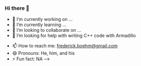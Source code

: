 ### Hi there 👋

<!--
**fboehm/fboehm** is a ✨ _special_ ✨ repository because its `README.md` (this file) appears on your GitHub profile.

Here are some ideas to get you started:

-->

- 🔭 I’m currently working on ...
- 🌱 I’m currently learning ...
- 👯 I’m looking to collaborate on ...
- 🤔 I’m looking for help with writing C++ code with Armadillo
<!--
- 💬 Ask me about ...
-->
- 📫 How to reach me: frederick.boehm@gmail.com
- 😄 Pronouns: He, him, and his
- ⚡ Fun fact: NA
-->
